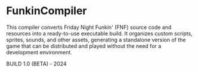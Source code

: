 # FunkinCompiler
This compiler converts Friday Night Funkin' (FNF) source code and 
resources into a ready-to-use executable build. It organizes custom 
scripts, sprites, sounds, and other assets, generating a standalone
version of the game that can be distributed and played without the
need for a development environment.

BUILD 1.0 (BETA) - 2024
